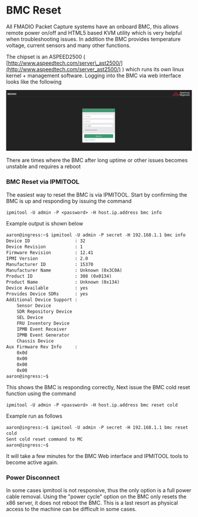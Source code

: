 # BMC Reset

All FMADIO Packet Capture systems have an onboard BMC, this allows remote power on/off and HTML5 based KVM utility which is very helpful when troubleshooting issues. In addition the BMC provides temperature voltage, current sensors and many other functions.

The chipset is an ASPEED2500 \( [http://www.aspeedtech.com/server\_ast2500/](http://www.aspeedtech.com/server_ast2500/) \) which runs its own linux kernel + management software. Logging into the BMC via web interface looks like the following

![FMADIO BMC Interface](../.gitbook/assets/image%20%2861%29.png)

There are times where the BMC after long uptime or other issues becomes unstable and requires a reboot

### BMC Reset via IPMITOOL

The easiest way to reset the BMC is via IPMITOOL. Start by confirming the BMC is up and responding by issuing the command 

```text
ipmitool -U admin -P <password> -H host.ip.address bmc info 
```

Example output is shown below

```text
aaron@ingress:~$ ipmitool -U admin -P secret -H 192.168.1.1 bmc info
Device ID                 : 32
Device Revision           : 1
Firmware Revision         : 12.41
IPMI Version              : 2.0
Manufacturer ID           : 15370
Manufacturer Name         : Unknown (0x3C0A)
Product ID                : 308 (0x0134)
Product Name              : Unknown (0x134)
Device Available          : yes
Provides Device SDRs      : yes
Additional Device Support :
    Sensor Device
    SDR Repository Device
    SEL Device
    FRU Inventory Device
    IPMB Event Receiver
    IPMB Event Generator
    Chassis Device
Aux Firmware Rev Info     :
    0x0d
    0x00
    0x00
    0x00
aaron@ingress:~$
```

This shows the BMC is responding correctly, Next issue the BMC cold reset function using the command

```text
ipmitool -U admin -P <password> -H host.ip.address bmc reset cold
```

Example run as follows

```text
aaron@ingress:~$ ipmitool -U admin -P secret -H 192.168.1.1 bmc reset cold
Sent cold reset command to MC
aaron@ingress:~$
```

It will take a few minutes for the BMC Web interface and IPMITOOL tools to become active again.

### Power Disconnect

In some cases ipmitool is not responsive, thus the only option is a full power cable removal. Using the "power cycle" option on the BMC only resets the x86 server, it does not reboot the BMC. This is a last resort as physical access to the machine can be difficult in some cases.

